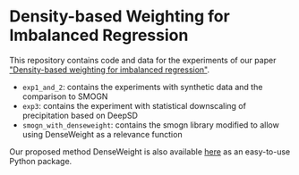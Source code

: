 # Density-based Weighting for Imbalanced Regression

This repository contains code and data for the experiments of our paper ["Density-based weighting for imbalanced regression"](https://dx.doi.org/10.1007/s10994-021-06023-5).

* `exp1_and_2`: contains the experiments with synthetic data and the comparison to SMOGN
* `exp3`: contains the experiment with statistical downscaling of precipitation based on DeepSD
* `smogn_with_denseweight`: contains the smogn library modified to allow using DenseWeight as a relevance function 

Our proposed method DenseWeight is also available [here](https://github.com/SteiMi/denseweight) as an easy-to-use Python package.
